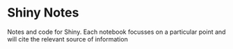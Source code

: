 # Shiny Notes

Notes and code for Shiny. Each notebook focusses on a particular point and will cite the relevant source of information 
